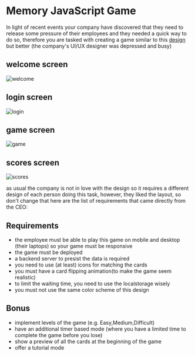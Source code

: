 # Memory JavaScript Game



In light of recent events your company have discovered that they need to release some pressure of their employees and they needed a quick way to do so, therefore you are tasked with creating a game similar to this [design](https://www.figma.com/file/01FHtd0tROgruHCKveKOqc/Emoji-Memory?node-id=1%3A47) but better (the company's UI/UX designer was depressed and busy)

## welcome screen

![welcome](./assets/Login%20Screen.png)

## login screen

![login](./assets/welcome%20screen.png)

## game screen

![game](./assets/Game%20Board.png)

## scores screen

![scores](./assets/Scores.png)

as usual the company is not in love with the design so it requires a different design of each person doing this task, however, they liked the layout, so don't change that
here are the list of requirements that came directly from the CEO:

## Requirements

- the employee must be able to play this game on mobile and desktop (their laptops) so your game must be responsive
- the game must be deployed
- a backend server to presist the data is required
- you need to use (at least) icons for matching the cards
- you must have a card flipping animation(to make the game seem realistic)
- to limit the waiting time, you need to use the localstorage wisely
- you must not use the same color scheme of this design

## Bonus

- implement levels of the game (e.g. Easy,Medium,Difficult)
- have an additional timer based mode (where you have a limited time to complete the game before you lose)
- show a preview of all the cards at the beginning of the game
- offer a tutorial mode
